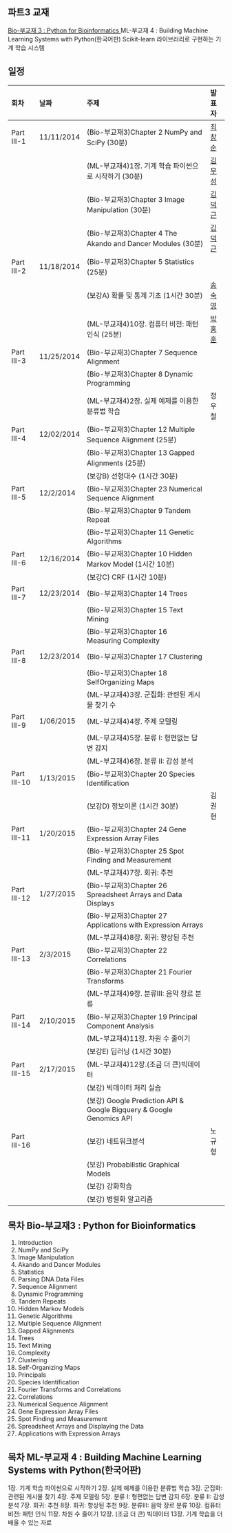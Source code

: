 
## 파트3 교재
[Bio-부교재 3 : Python for Bioinformatics ](http://www.amazon.com/Python-Bioinformatics-Bartlett-Biomedical-Informatics/dp/0763751863)
ML-부교재 4 : Building Machine Learning Systems with Python(한국어판) Scikit-learn 라이브러리로 구현하는 기계 학습 시스템

## 일정
|회차	    |날짜	   |주제	                                                    |발표자	|
|:---	    |:---	   |:---	                                                    |:---	|
|Part III-1    |11/11/2014  |(Bio-부교재3)Chapter 2 NumPy and SciPy (30분) |[최창순](https://www.facebook.com/changsoon.choi.3)  |
|              |            |(ML-부교재4)1장. 기계 학습 파이썬으로 시작하기 (30분) |[김무성](https://www.facebook.com/moodern)  |
|              |            |(Bio-부교재3)Chapter 3 Image Manipulation (30분) |[김덕근](https://www.facebook.com/dklovesky)  |
|              |            |(Bio-부교재3)Chapter 4 The Akando and Dancer Modules (30분) |[김덕근](https://www.facebook.com/dklovesky)  |
|Part III-2    |11/18/2014  |(Bio-부교재3)Chapter 5 Statistics (25분) |               |
|              |            |(보강A) 확률 및 통계 기초 (1시간 30분) |[송숙영](https://www.facebook.com/sookyoung.song.3)  |
|              |            |(ML-부교재4)10장. 컴퓨터 비전: 패턴 인식 (25분) |[박홍훈](https://www.facebook.com/profile.php?id=100001858792450)  |
|Part III-3    |11/25/2014  |(Bio-부교재3)Chapter 7 Sequence Alignment |               |
|              |            |(Bio-부교재3)Chapter 8 Dynamic Programming |              |
|              |            |(ML-부교재4)2장. 실제 예제를 이용한 분류법 학습 | 정우철        |
|Part III-4    |12/02/2014  |(Bio-부교재3)Chapter 12 Multiple Sequence Alignment (25분) |               |
|              |            |(Bio-부교재3)Chapter 13 Gapped Alignments (25분) |              |
|              |            |(보강B) 선형대수 (1시간 30분) |         | 정동진 |
|Part III-5    |12/2/2014  |(Bio-부교재3)Chapter 23 Numerical Sequence Alignment |               |
|              |            |(Bio-부교재3)Chapter 9 Tandem Repeat |              |
|              |            |(Bio-부교재3)Chapter 11 Genetic Algorithms |         |
|Part III-6    |12/16/2014  |(Bio-부교재3)Chapter 10 Hidden Markov Model (1시간 10분) |               |
|              |            |(보강C) CRF (1시간 10분) |              |
|Part III-7    |12/23/2014  |(Bio-부교재3)Chapter 14 Trees  |  |
|              |            |(Bio-부교재3)Chapter 15 Text Mining  |  |
|              |            |(Bio-부교재3)Chapter 16 Measuring Complexity  |  |
|Part III-8    |12/23/2014 |(Bio-부교재3)Chapter 17 Clustering  |  |
|              |           |(Bio-부교재3)Chapter 18 SelfOrganizing Maps  |  |
|              |           |(ML-부교재4)3장. 군집화: 관련된 게시물 찾기 수  |  |
|Part III-9    |1/06/2015  |(ML-부교재4)4장. 주제 모델링  |  |
|              |           |(ML-부교재4)5장. 분류 I: 형편없는 답변 감지  |  |
|              |           |(ML-부교재4)6장. 분류 II: 감성 분석  |  |
|Part III-10    |1/13/2015  |(Bio-부교재3)Chapter 20 Species Identification  |  |
|               |           |(보강D) 정보이론 (1시간 30분)  |김권현  |
|Part III-11    |1/20/2015  |(Bio-부교재3)Chapter 24 Gene Expression Array Files  |  |
|               |           |(Bio-부교재3)Chapter 25 Spot Finding and Measurement  |  |
|               |           |(ML-부교재4)7장. 회귀: 추천  |  |
|Part III-12    |1/27/2015  |(Bio-부교재3)Chapter 26 Spreadsheet Arrays and Data Displays    |  |
|               |           |(Bio-부교재3)Chapter 27 Applications with Expression Arrays    |  |
|               |           |(ML-부교재4)8장. 회귀: 향상된 추천    |  |
|Part III-13    |2/3/2015  | (Bio-부교재3)Chapter 22 Correlations |  |
|               |          | (Bio-부교재3)Chapter 21 Fourier Transforms  |  |
|               |          | (ML-부교재4)9장. 분류III: 음악 장르 분류 |  |
|Part III-14    | 2/10/2015 | (Bio-부교재3)Chapter 19 Principal Component Analysis  |  |
|               |           | (ML-부교재4)11장. 차원 수 줄이기 |  |
|               |           | (보강E) 딥러닝 (1시간 30분) | |
|Part III-15    | 2/17/2015 | (ML-부교재4)12장.(조금 더 큰)빅데이터  |  |
|               |           | (보강) 빅데이터 처리 실습 |  |
|               |           | (보강) Google Prediction API & Google Bigquery & Google Genomics API |  |
|Part III-16    |           | (보강) 네트워크분석 | 노규형 |
|               |           | (보강) Probabilistic Graphical Models |     |
|               |           | (보강) 강화학습 |     |
|               |           | (보강) 병렬화 알고리즘 |     |

## 목차 Bio-부교재3 : Python for Bioinformatics
 1. Introduction
 2. NumPy and SciPy
 3. Image Manipulation
 4. Akando and Dancer Modules
 5. Statistics
 6. Parsing DNA Data Files
 7. Sequence Alignment
 8. Dynamic Programming
 9. Tandem Repeats
 10. Hidden Markov Models
 11. Genetic Algorithms
 12. Multiple Sequence Alignment
 13. Gapped Alignments
 14. Trees
 15. Text Mining
 16. Complexity
 17. Clustering
 18. Self-Organizing Maps
 19. Principals
 20. Species Identification
 21. Fourier Transforms and Correlations
 22. Correlations
 23. Numerical Sequence Alignment
 24. Gene Expression Array Files
 25. Spot Finding and Measurement
 26. Spreadsheet Arrays and Displaying the Data
 27. Applications with Expression Arrays

## 목차 ML-부교재 4 : Building Machine Learning Systems with Python(한국어판)
 1장. 기계 학습 파이썬으로 시작하기
 2장. 실제 예제를 이용한 분류법 학습
 3장. 군집화: 관련된 게시물 찾기
 4장. 주제 모델링
 5장. 분류 I: 형편없는 답변 감지
 6장. 분류 II: 감성 분석
 7장. 회귀: 추천
 8장. 회귀: 향상된 추천
 9장. 분류III: 음악 장르 분류
 10장. 컴퓨터 비전: 패턴 인식
 11장. 차원 수 줄이기
 12장. (조금 더 큰) 빅데이터
 13장. 기계 학습을 더 배울 수 있는 자료
